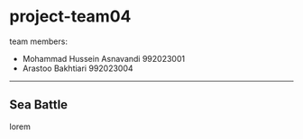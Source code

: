 # project-team04

team members:
+ Mohammad Hussein Asnavandi 992023001
+ Arastoo Bakhtiari 992023004



---
## Sea Battle
lorem 

